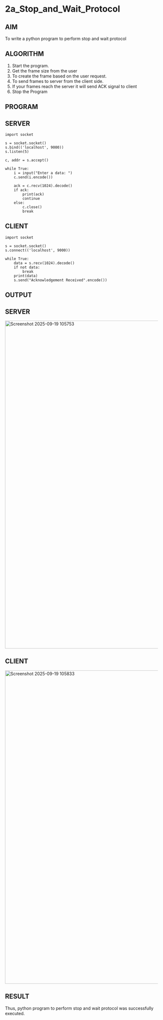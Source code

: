 # 2a_Stop_and_Wait_Protocol
## AIM 
To write a python program to perform stop and wait protocol
## ALGORITHM
1. Start the program.
2. Get the frame size from the user
3. To create the frame based on the user request.
4. To send frames to server from the client side.
5. If your frames reach the server it will send ACK signal to client
6. Stop the Program
## PROGRAM

## SERVER

```
import socket 

s = socket.socket() 
s.bind(('localhost', 9000)) 
s.listen(5) 

c, addr = s.accept()

while True:
    i = input("Enter a data: ") 
    c.send(i.encode()) 

    ack = c.recv(1024).decode() 
    if ack:
        print(ack) 
        continue
    else:
        c.close() 
        break
```
## CLIENT

```
import socket 

s = socket.socket() 
s.connect(('localhost', 9000)) 

while True: 
    data = s.recv(1024).decode()
    if not data:
        break
    print(data)
    s.send("Acknowledgement Received".encode())
```
## OUTPUT

## SERVER

<img width="649" height="1077" alt="Screenshot 2025-09-19 105753" src="https://github.com/user-attachments/assets/1a3aaa2a-9993-493d-a892-da479f4d687e" />

## CLIENT

<img width="636" height="1029" alt="Screenshot 2025-09-19 105833" src="https://github.com/user-attachments/assets/f4e32598-14ba-454c-acba-8f0e542d2672" />

## RESULT
Thus, python program to perform stop and wait protocol was successfully executed.
